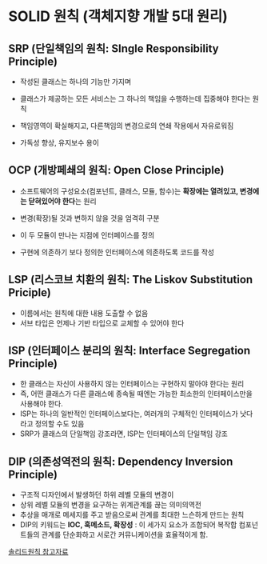 # SOLID 원칙 (객체지향 개발 5대 원리)

## SRP (단일책임의 원칙: SIngle Responsibility Principle)

- 작성된 클래스는 하나의 기능만 가지며
- 클래스가 제공하는 모든 서비스는 그 하나의 책임을 수행하는데 집중해야 한다는 원칙

- 책임영역이 확실해지고, 다른책임의 변경으로의 연쇄 작용에서 자유로워짐
- 가독성 향상, 유지보수 용이

## OCP (개방페쇄의 원칙: Open Close Principle)

- 소프트웨어의 구성요소(컴포넌트, 클래스, 모듈, 함수)는 **확장에는 열려있고, 변경에는 닫혀있어야 한다**는 원리

- 변경(확장)될 것과 변하지 않을 것을 엄격히 구분
- 이 두 모듈이 만나는 지점에 인터페이스를 정의
- 구현에 의존하기 보다 정의한 인터페이스에 의존하도록 코드를 작성

## LSP (리스코브 치환의 원칙: The Liskov Substitution Priciple)

- 이름에서는 원칙에 대한 내용 도출할 수 없음
- 서브 타입은 언제나 기반 타입으로 교체할 수 있어야 한다

## ISP (인터페이스 분리의 원칙: Interface Segregation Principle)

- 한 클래스는 자신이 사용하지 않는 인터페이스는 구현하지 말아야 한다는 원리
- 즉, 어떤 클래스가 다른 클래스에 종속될 때엔는 가능한 최소한의 인터페이스만을 사용해야 한다.
- ISP는 하나의 일반적인 인터페이스보다는, 여러개의 구체적인 인터페이스가 낫다 라고 정의할 수도 있음
- SRP가 클래스의 단일책임 강조라면, ISP는 인터페이스의 단일책임 강조

## DIP (의존성역전의 원칙: Dependency Inversion Principle)

- 구조적 디자인에서 발생하던 하위 레벨 모듈의 변경이
- 상위 레벨 모듈의 변경을 요구하는 위계관계를 끊는 의미의역전
- 추상을 매개로 메세지를 주고 받음으로써 관계를 최대한 느슨하게 만드는 원칙
- DIP의 키워드는 **IOC, 훅메소드, 확장성** : 이 세가지 요소가 조합되어 복작합 컴포넌트들의 관계를 단순화하고 서로간 커뮤니케이션을 효율적이게 함.

[솔리드원칙 참고자료](https://www.nextree.co.kr/p6960/)
